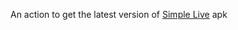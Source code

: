 An action to get the latest version of [Simple Live](https://github.com/xiaoyaocz/dart_simple_live) apk
